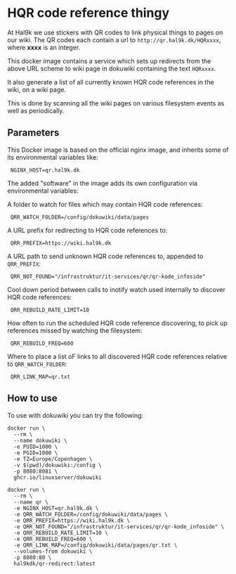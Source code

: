 # HQR code reference thingy

At Hal9k we use stickers with QR codes to link physical things to pages on
our wiki. The QR codes each contain a url to `http://qr.hal9k.dk/HQRxxxx`,
where **xxxx** is an integer.

This docker image contains a service which sets up redirects from the
above URL scheme to wiki page in dokuwiki containing the text `HQRxxxx`.

It also generate a list of all currently known HQR code references in the
wiki, on a wiki page.

This is done by scanning all the wiki pages on various filesystem events
as well as periodically.

## Parameters

This Docker image is based on the official nginx image, and inherits some
of its environmental variables like:

     NGINX_HOST=qr.hal9k.dk

The added "software" in the image adds its own configuration via
environmental variables:

A folder to watch for files which may contain HQR code references:

     QRR_WATCH_FOLDER=/config/dokuwiki/data/pages

A URL prefix for redirecting to HQR code references to:

     QRR_PREFIX=https://wiki.hal9k.dk

A URL path to send unknown HQR code references to, appended to
`QRR_PREFIX`:

     QRR_NOT_FOUND="/infrastruktur/it-services/qr/qr-kode_infoside"

Cool down period between calls to inotify watch used internally to
discover HQR code references:

     QRR_REBUILD_RATE_LIMIT=10

How often to run the scheduled HQR code reference discovering, to pick up
references missed by watching the filesystem:

     QRR_REBUILD_FREQ=600

Where to place a list oF links to all discovered HQR code references
relative to `QRR_WATCH_FOLDER`:

     QRR_LINK_MAP=qr.txt

## How to use

To use with dokuwiki you can try the following:

    docker run \
      --rm \
      --name dokuwiki \
      -e PUID=1000 \
      -e PGID=1000 \
      -e TZ=Europe/Copenhagen \
      -v $(pwd)/dokuwiki:/config \
      -p 8080:8081 \
      ghcr.io/linuxserver/dokuwiki
    
    docker run \
      --rm \
      --name qr \
      -e NGINX_HOST=qr.hal9k.dk \
      -e QRR_WATCH_FOLDER=/config/dokuwiki/data/pages \
      -e QRR_PREFIX=https://wiki.hal9k.dk \
      -e QRR_NOT_FOUND="/infrastruktur/it-services/qr/qr-kode_infoside" \
      -e QRR_REBUILD_RATE_LIMIT=10 \
      -e QRR_REBUILD_FREQ=600 \
      -e QRR_LINK_MAP=/config/dokuwiki/data/pages/qr.txt \
      --volumes-from dokuwiki \
      -p 8080:80 \
      hal9kdk/qr-redirect:latest
